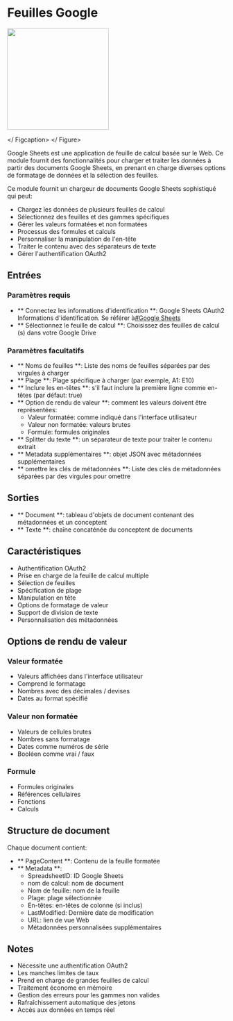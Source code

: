 # Feuilles Google

<gigne> <img src = "../../../. GitBook / Assets / Image (283) .png" alt = "" width = "234"> <Figcaption> </ Figcaption> </ Figure>

Google Sheets est une application de feuille de calcul basée sur le Web. Ce module fournit des fonctionnalités pour charger et traiter les données à partir des documents Google Sheets, en prenant en charge diverses options de formatage de données et la sélection des feuilles.

Ce module fournit un chargeur de documents Google Sheets sophistiqué qui peut:

* Chargez les données de plusieurs feuilles de calcul
* Sélectionnez des feuilles et des gammes spécifiques
* Gérer les valeurs formatées et non formatées
* Processus des formules et calculs
* Personnaliser la manipulation de l'en-tête
* Traiter le contenu avec des séparateurs de texte
* Gérer l'authentification OAuth2

## Entrées

### Paramètres requis

* ** Connectez les informations d'identification **: Google Sheets OAuth2 Informations d'identification. Se référer à[#Google Sheets](../tools/google-sheets.md)
* ** Sélectionnez le feuille de calcul **: Choisissez des feuilles de calcul (s) dans votre Google Drive

### Paramètres facultatifs

* ** Noms de feuilles **: Liste des noms de feuilles séparées par des virgules à charger
* ** Plage **: Plage spécifique à charger (par exemple, A1: E10)
* ** Inclure les en-têtes **: s'il faut inclure la première ligne comme en-têtes (par défaut: true)
* ** Option de rendu de valeur **: comment les valeurs doivent être représentées:
  * Valeur formatée: comme indiqué dans l'interface utilisateur
  * Valeur non formatée: valeurs brutes
  * Formule: formules originales
* ** Splitter du texte **: un séparateur de texte pour traiter le contenu extrait
* ** Metadata supplémentaires **: objet JSON avec métadonnées supplémentaires
* ** omettre les clés de métadonnées **: Liste des clés de métadonnées séparées par des virgules pour omettre

## Sorties

* ** Document **: tableau d'objets de document contenant des métadonnées et un conceptent
* ** Texte **: chaîne concaténée du conceptent de documents

## Caractéristiques

* Authentification OAuth2
* Prise en charge de la feuille de calcul multiple
* Sélection de feuilles
* Spécification de plage
* Manipulation en tête
* Options de formatage de valeur
* Support de division de texte
* Personnalisation des métadonnées

## Options de rendu de valeur

### Valeur formatée

* Valeurs affichées dans l'interface utilisateur
* Comprend le formatage
* Nombres avec des décimales / devises
* Dates au format spécifié

### Valeur non formatée

* Valeurs de cellules brutes
* Nombres sans formatage
* Dates comme numéros de série
* Booléen comme vrai / faux

### Formule

* Formules originales
* Références cellulaires
* Fonctions
* Calculs

## Structure de document

Chaque document contient:

* ** PageContent **: Contenu de la feuille formatée
* ** Metadata **:
  * SpreadsheetID: ID Google Sheets
  * nom de calcul: nom de document
  * Nom de feuille: nom de la feuille
  * Plage: plage sélectionnée
  * En-têtes: en-têtes de colonne (si inclus)
  * LastModified: Dernière date de modification
  * URL: lien de vue Web
  * Métadonnées personnalisées supplémentaires

## Notes

* Nécessite une authentification OAuth2
* Les manches limites de taux
* Prend en charge de grandes feuilles de calcul
* Traitement économe en mémoire
* Gestion des erreurs pour les gammes non valides
* Rafraîchissement automatique des jetons
* Accès aux données en temps réel
